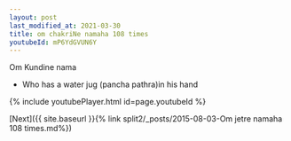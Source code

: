 ```yaml
---
layout: post
last_modified_at: 2021-03-30
title: om chakriNe namaha 108 times
youtubeId: mP6YdGVUN6Y
---
```

 
 
Om Kundine nama 
 
 -  Who has a water jug (pancha pathra)in his hand 
 
  
 
  
 
 
 
 
 
 


{% include youtubePlayer.html id=page.youtubeId %}
 
[Next]({{ site.baseurl }}{% link  split2/_posts/2015-08-03-Om jetre namaha 108 times.md%})
 

